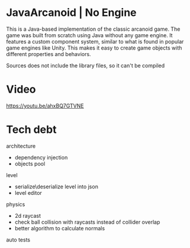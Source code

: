 # JavaArcanoid | No Engine
This is a Java-based implementation of the classic arcanoid game. The game was built from scratch using Java without any game engine. It features a custom component system, similar to what is found in popular game engines like Unity. This makes it easy to create game objects with different properties and behaviors.

Sources does not include the library files, so it can't be compiled

# Video 
https://youtu.be/ahxBQ7GTVNE


# Tech debt
architecture
- dependency injection
- objects pool 

level
- serialize\deserialize level into json
- level editor

physics
- 2d raycast
- check ball collision with raycasts instead of collider overlap
- better algorithm to calculate normals

auto tests

